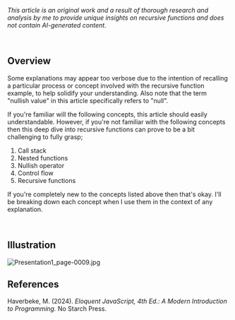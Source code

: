 <i> This article is an original work and a result of thorough research and analysis by me to provide unique insights on recursive functions and does not contain AI-generated content. </i>

<br>

## Overview 
Some explanations may appear too verbose due to the intention of recalling a particular process or concept involved with the recursive function example, to help solidify your understanding. Also note that the term "nullish value" in this article specifically refers to "null". 

If you're familiar will the following concepts, this article should easily understandable. However, if you're not familiar with the following concepts then this deep dive into recursive functions can prove to be a bit challenging to fully grasp;


1. Call stack
2. Nested functions 
3. Nullish operator 
4. Control flow
5. Recursive functions 

If you're completely new to the concepts listed above then that's okay. 
I'll be breaking down each concept when I use them in the context of any explanation. 

<br>

## Illustration 

![Presentation1_page-0009.jpg](https://github.com/user-attachments/assets/e6e7e9e2-4cb0-4a62-8c90-53f5e88ce84e)
<br>

## References 
Haverbeke, M. (2024). <i>Eloquent JavaScript, 4th Ed.: A Modern Introduction to Programming.</i> No Starch Press.
